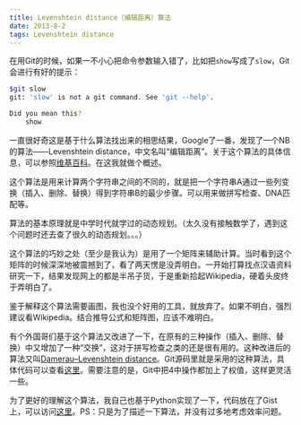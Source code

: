 ```yaml
---
title: Levenshtein distance（编辑距离）算法
date: 2013-8-2
tags: Levenshtein distance
---
```


在用Git的时候，如果一不小心把命令参数输入错了，比如把`show`写成了`slow`，Git会进行有好的提示：

```bash
$git slow
git: 'slow' is not a git command. See 'git --help'.

Did you mean this?
    show
```

一直很好奇这是基于什么算法找出来的相思结果，Google了一番，发现了一个NB的算法——Levenshtein distance，中文名叫“编辑距离”。关于这个算法的具体信息，可以参照[维基百科](http://en.wikipedia.org/wiki/Levenshtein_distance)。在这我就做个概述。

这个算法是用来计算两个字符串之间的不同的，就是把一个字符串A通过一些列变换（插入、删除、替换）得到字符串B的最少步骤。可以用来做拼写检查、DNA匹配等。

算法的基本原理就是中学时代就学过的动态规划。（太久没有接触数学了，遇到这个问题时还去查了很久的动态规划。。。）

这个算法的巧妙之处（至少是我认为）是用了一个矩阵来辅助计算。当时看到这个矩阵的时候深深地被震撼到了，看了两天愣是没弄明白。一开始打算找点汉语资料研究一下，结果发现网上的都是半吊子货，于是重新拾起Wikipedia，硬着头皮终于弄明白了。

鉴于解释这个算法需要画图，我也没个好用的工具，就放弃了。如果不明白，强烈建议看Wikipedia。结合推导公式和矩阵图，应该不难明白。

有个外国哥们基于这个算法又改进了一下，在原有的三种操作（插入、删除、替换）中又增加了一种“交换”，这对于拼写检查之类的还是很有用的。这种改进后的算法又叫[Damerau–Levenshtein distance](http://en.wikipedia.org/wiki/Damerau–Levenshtein_distance)。Git源码里就是采用的这种算法，具体代码可以查看[这里](https://github.com/git/git/blob/master/levenshtein.c)。需要注意的是，Git中把4中操作都加上了权值，这样更灵活一些。

为了更好的理解这个算法，我自己也基于Python实现了一下，代码放在了Gist上，可以访问[这里](https://gist.github.com/zqqf16/6137789)。PS：只是为了描述一下算法，并没有过多地考虑效率问题。

